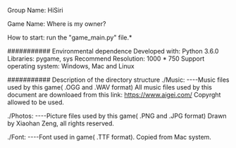 Group Name: HiSiri

Game Name: Where is my owner?

How to start: run the "game_main.py" file.*

########### Environmental dependence
Developed with: Python 3.6.0
Libraries: pygame, sys
Recommend Resolution: 1000 * 750
Support operating system: Windows, Mac and Linux

########### Description of the directory structure
./Music:  ----Music files used by this game( .OGG and .WAV format)
	All music files used by this document are downloaed from this link:
	https://www.aigei.com/
	Copyrght allowed to be used.

./Photos:  ----Picture files used by this game( .PNG and .JPG format)
	Drawn by Xiaohan Zeng, all rights reserved.

./Font:  ----Font used in game( .TTF format). Copied from Mac system.
